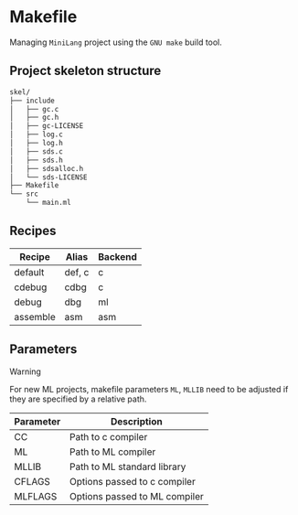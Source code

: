 # Makefile

Managing `MiniLang` project using the `GNU make` build tool.

## Project skeleton structure

```txt
skel/
├── include
│   ├── gc.c
│   ├── gc.h
│   ├── gc-LICENSE
│   ├── log.c
│   ├── log.h
│   ├── sds.c
│   ├── sds.h
│   ├── sdsalloc.h
│   └── sds-LICENSE
├── Makefile
└── src
    └── main.ml
```

## Recipes

Recipe   | Alias  | Backend
---------|--------|--------
default  | def, c | c
cdebug   | cdbg   | c
debug    | dbg    | ml
assemble | asm    | asm

## Parameters

> [!WARNING]
> For new ML projects, makefile parameters `ML`, `MLLIB` need to be adjusted if they are specified by a relative path.

Parameter | Description
----------|------------------------------
CC        | Path to c compiler
ML        | Path to ML compiler
MLLIB     | Path to ML standard library
CFLAGS    | Options passed to c compiler
MLFLAGS   | Options passed to ML compiler

